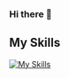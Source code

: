 ### Hi there 👋
## My Skills
[![My Skills](https://skillicons.dev/icons?i=bash,blender,bootstrap,cs,css,discord,bots,html,js,linux,mongodb,mysql,nodejs,php,powershell,py,sqlite,vscode)](https://skillicons.dev)
